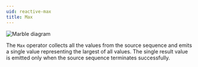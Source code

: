 ```yaml
---
uid: reactive-max
title: Max
---
```


![Marble diagram](~/images/reactive-max.svg)

The `Max` operator collects all the values from the source sequence and emits a single value representing the largest of all values. The single result value is emitted only when the source sequence terminates successfully.
